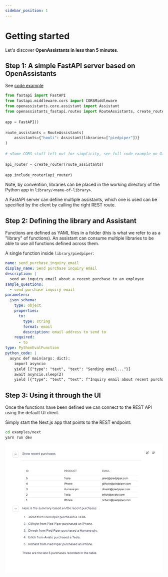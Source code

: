 ```yaml
---
sidebar_position: 1
---
```


# Getting started

Let's discover **OpenAssistants in less than 5 minutes**.

## Step 1: A simple FastAPI server based on OpenAssistants

See [code example](https://github.com/definitive-io/openassistants/blob/main/examples/fast-api-server/fast_api_server/main.py)

```python
from fastapi import FastAPI
from fastapi.middleware.cors import CORSMiddleware
from openassistants.core.assistant import Assistant
from openassistants_fastapi.routes import RouteAssistants, create_router

app = FastAPI()

route_assistants = RouteAssistants(
    assistants={"hooli": Assistant(libraries=["piedpiper"])}
)

# <Some CORS stuff left out for simplicity, see full code example on GitHub>

api_router = create_router(route_assistants)

app.include_router(api_router)
```

Note, by convention, libraries can be placed in the working directory of the Python app in `library/<name-of-library>`.

A FastAPI server can define multiple assistants, which one is used can be specified by the client by calling the right REST route.

## Step 2: Defining the library and Assistant

Functions are defined as YAML files in a folder (this is what we refer to as a "library" of functions). An assistant can consume multiple libraries to be able to use all functions defined across them.

A single function inside `library/piedpiper`:

```yaml
name: send_purchase_inquiry_email
display_name: Send purchase inquiry email
description: |
  send an inquiry email about a recent purchase to an employee
sample_questions:
  - send purchase inquiry email
parameters:
  json_schema:
    type: object
    properties:
      to:
        type: string
        format: email
        description: email address to send to
    required:
      - to
type: PythonEvalFunction
python_code: |
  async def main(args: dict):
    import asyncio
    yield [{"type": "text", "text": "Sending email..."}]
    await asyncio.sleep(2)
    yield [{"type": "text", "text": f"Inquiry email about recent purchase sent to: {args.get('to')}"}]
```

## Step 3: Using it through the UI

Once the functions have been defined we can connect to the REST API using the default UI client.

Simply start the Next.js app that points to the REST endpoint:

```bash
cd examples/next
yarn run dev
```

![UI](/img/openassistants.png)
